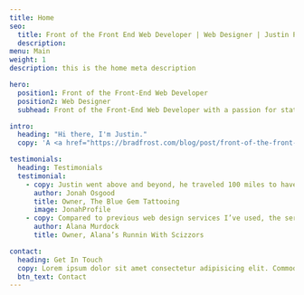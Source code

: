 ```yaml
---
title: Home
seo:
  title: Front of the Front End Web Developer | Web Designer | Justin Parsons
  description:
menu: Main
weight: 1
description: this is the home meta description

hero:
  position1: Front of the Front-End Web Developer
  position2: Web Designer
  subhead: Front of the Front-End Web Developer with a passion for static site generation, web performance and accessibility.

intro:
  heading: "Hi there, I'm Justin."
  copy: 'A <a href="https://bradfrost.com/blog/post/front-of-the-front-end-and-back-of-the-front-end-web-development/" target="_blank" title="Front of the Front-End" rel="noreferrer">Front of the Front-End Web Developer</a> with a passion for static site generation, web performance and accessibility. Most of my career has been spent with WordPress and custom WordPress theme development. My current focus is on the <a href="https://jamstack.wtf/" target="_blank" title="WTF is Jamstack" rel="noreferrer">Jamstack</a> and static site generators like <a href="https://gohugo.io/" target="_blank" title="Hugo" rel="noreferrer">Hugo</a> and <a href="https://www.11ty.dev/" target="_blank" title="Eleventy" rel="noreferrer">Eleventy</a>. '

testimonials:
  heading: Testimonials
  testimonial:
    - copy: Justin went above and beyond, he traveled 100 miles to have a face to face consultation with me. He put together a website that fit our studio and really showcased what we are about. As an artist, we are not the easiest to work with as we have a vision of what we want. Justin worked with us and we are extremely happy with the results.
      author: Jonah Osgood
      title: Owner, The Blue Gem Tattooing
      image: JonahProfile
    - copy: Compared to previous web design services I’ve used, the service and communication was excellent, timely, and informative. Justin is very affordable for small business owners, provides excellent web design and makes it easy to communicate expectations. I would absolutely recommend.
      author: Alana Murdock
      title: Owner, Alana’s Runnin With Scizzors

contact:
  heading: Get In Touch
  copy: Lorem ipsum dolor sit amet consectetur adipisicing elit. Commodi eligendi perferendis quo exercitationem quos non tempore quaerat impedit enim error.
  btn_text: Contact
---
```

